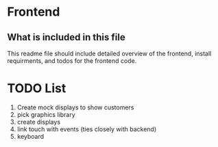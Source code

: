 # Frontend

## What is included in this file
This readme file should include detailed overview of the frontend, install requirments, and todos for the frontend code.

# TODO List
1. Create mock displays to show customers
2. pick graphics library
3. create displays
4. link touch with events (ties closely with backend)
5. keyboard